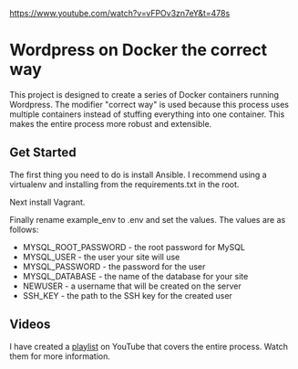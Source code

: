 https://www.youtube.com/watch?v=vFPOv3zn7eY&t=478s

# Wordpress on Docker the correct way
This project is designed to create a series of Docker containers running Wordpress. The modifier "correct way" is used because this process uses multiple containers instead of stuffing everything into one container. This makes the entire process more robust and extensible.

## Get Started
The first thing you need to do is install Ansible. I recommend using a virtualenv and installing from the requirements.txt in the root.

Next install Vagrant.

Finally rename example_env to .env and set the values. The values are as follows:
- MYSQL_ROOT_PASSWORD - the root password for MySQL
- MYSQL_USER - the user your site will use
- MYSQL_PASSWORD - the password for the user
- MYSQL_DATABASE - the name of the database for your site
- NEWUSER - a username that will be created on the server
- SSH_KEY - the path to the SSH key for the created user

## Videos
I have created a [playlist](https://www.youtube.com/playlist?list=PLCxhJ1rikyTpo4Ji_fhWuidxuiB5dywNk) on YouTube that covers the entire process. Watch them for more information.
